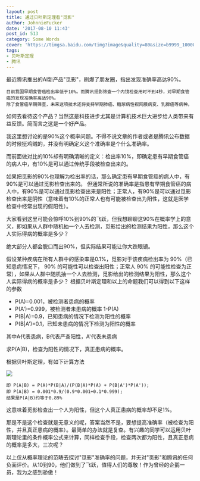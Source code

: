```yaml
---
layout: post
title: 通过贝叶斯定理看"觅影"
author: JohnnieFucker
date: '2017-08-10 11:43'
post_id: 513
category: Some Words
cover: 'https://timgsa.baidu.com/timg?image&quality=80&size=b9999_10000&sec=1502347067569&di=a62b4c625196ca63db4be398b639988a&imgtype=0&src=http%3A%2F%2Fimg.taopic.com%2Fuploads%2Fallimg%2F130603%2F240490-1306030S11848.jpg'
tags:
- 贝叶斯定理
- 腾讯
---
```


最近腾讯推出的AI新产品"觅影"，刷爆了朋友圈，指出发现准确率高达90%。

    目前我国早期食管癌检出率低于10%。而腾讯觅影筛查一个内镜检查用时不到4秒，对早期食管癌的发现准确率高达90%。
    除了食管癌早期筛查，未来这项技术还将支持早期肺癌、糖尿病性视网膜病变、乳腺癌等病种。
    
        
如何去看待这个产品？当然这是科技进步尤其是计算机技术巨大进步给人类带来有益反馈。简而言之这是一个好产品。

<!--break-->

我这里想讨论的是90%这个概率问题。不得不说文章的作者或者是腾讯公布数据的时候挺鸡贼的，并没有明确定义这个准确率是个什么准确率。

而前面做对比的10%却有明确清晰的定义：检出率10%，即确定患有早期食管癌的病人中，有10%是可以通过传统手段被检查出来的。

如果把觅影的90%也理解为检出率的话，那么确定患有早期食管癌的病人中，有90%是可以通过觅影检查出来的。
但通常所说的准确率是指患有早期食管癌的病人中，有90%是可以通过觅影检查出来是阳性；正常人，有90%是可以通过觅影检查出来是阴性（意味着有10%的正常人也有可能被检查出为阳性，这就是医学检查中经常出现的假阳性）。

大家看到这里可能会惊呼10%到90%的飞跃，但我想聊聊这90%在概率学上的意义，即如果从人群中随机抽一个人去检测，觅影给出的检测结果为阳性，那么这个人实际得病的概率是多少？

绝大部分人都会脱口而出90%，但实际结果可能让你大跌眼镜。

假设某种疾病在所有人群中的感染率是0.1%，觅影对于该疾病检出率为 90%（已知患病情况下， 90% 的可能性可以检查出阳性；正常人 90% 的可能性检查为正常），如果从人群中随机抽一个人去检测，觅影给出的检测结果为阳性，那么这个人实际得病的概率是多少？
根据贝叶斯定理和以上的命题我们可以得到以下这样的参数

- P(A)=0.001，被检测者患病的概率
- P(A')=0.999，被检测者未患病的概率 1-P(A)
- P(B|A)=0.9，已知患病的情况下检测为阳性的概率
- P(B|A')=0.1，已知未患病的情况下检测为阳性的概率

其中A代表患病，B代表严查阳性，A'代表未患病

求P(A|B)，检查为阳性的情况下，真正患病的概率。

根据贝叶斯定理，有如下计算方法

<img src="http://chart.googleapis.com/chart?cht=tx&chl=P(A%7CB)%3DP(A)%20%5Cfrac%7BP(B%7CA)%7D%7BP(B%7CA)P(A)%2BP(B%7C%5Cbar%7BA%7D)P(%5Cbar%7BA%7D)%7D&chs=70"/>

```
即 P(A|B) = P(A)*P(B|A)/(P(B|A)*P(A) + P(B|A')*P(A'));
即 P(A|B) = 0.001*0.9/(0.9*0.001+0.1*0.999);
结果是P(A|B)约等于0.89%
```
这意味着觅影检查出一个人为阳性，但这个人真正患病的概率却不足1%。

那是不是这个检查就是无意义的呢，答案当然不是，要想提高准确率（被检查为阳性，并且真正患病的概率）。最简单的办法就是复查。有兴趣的同学可以运用贝叶斯理论里的条件概率公式来计算，同样检查手段，检查两次都为阳性，且真正患病的概率是多大，三次呢？



以上仅从概率理论的范畴去探讨"觅影"准确率的问题，并无对"觅影"和腾讯的任何负面评价。从10到90，他们做到了飞跃，值得人们的尊敬！作为曾经的企鹅一员，我为之感到骄傲！